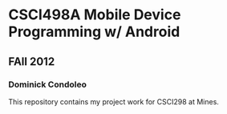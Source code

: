 # CSCI498A Mobile Device Programming w/ Android
## FAll 2012
### Dominick Condoleo

This repository contains my project work for CSCI298 at Mines.
